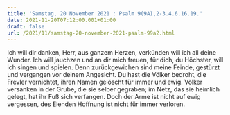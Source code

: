 ```yaml
---
title: 'Samstag, 20 November 2021 : Psalm 9(9A),2-3.4.6.16.19.'
date: 2021-11-20T07:12:00.001+01:00
draft: false
url: /2021/11/samstag-20-november-2021-psalm-99a2.html
---
```


Ich will dir danken, Herr, aus ganzem Herzen, verkünden will ich all deine Wunder. Ich will jauchzen und an dir mich freuen, für dich, du Höchster, will ich singen und spielen. Denn zurückgewichen sind meine Feinde, gestürzt und vergangen vor deinem Angesicht. Du hast die Völker bedroht, die Frevler vernichtet, ihren Namen gelöscht für immer und ewig. Völker versanken in der Grube, die sie selber gegraben; im Netz, das sie heimlich gelegt, hat ihr Fuß sich verfangen. Doch der Arme ist nicht auf ewig vergessen, des Elenden Hoffnung ist nicht für immer verloren.